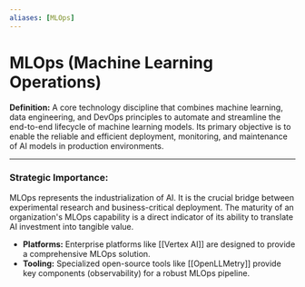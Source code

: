 ```yaml
---
aliases: [MLOps]
---
```

# MLOps (Machine Learning Operations)

**Definition:** A core technology discipline that combines machine learning, data engineering, and DevOps principles to automate and streamline the end-to-end lifecycle of machine learning models. Its primary objective is to enable the reliable and efficient deployment, monitoring, and maintenance of AI models in production environments.

---
### Strategic Importance:

MLOps represents the industrialization of AI. It is the crucial bridge between experimental research and business-critical deployment. The maturity of an organization's MLOps capability is a direct indicator of its ability to translate AI investment into tangible value.

* **Platforms:** Enterprise platforms like [[Vertex AI]] are designed to provide a comprehensive MLOps solution.
* **Tooling:** Specialized open-source tools like [[OpenLLMetry]] provide key components (observability) for a robust MLOps pipeline.